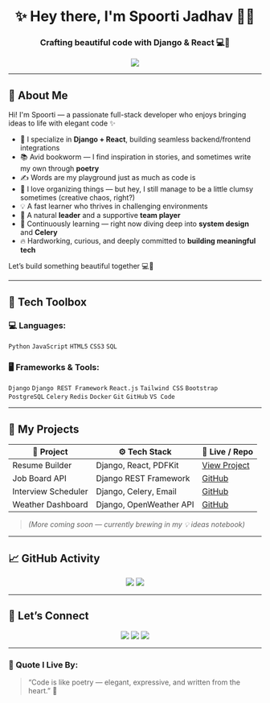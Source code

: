 <h1 align="center">✨ Hey there, I'm Spoorti Jadhav 👩‍💻</h1>
<h3 align="center">Crafting beautiful code with Django & React 💻🌸</h3>

<p align="center">
  <img src="https://readme-typing-svg.demolab.com/?lines=Python+Django+Developer;React+Frontend+Enthusiast;Loves+building+cool+projects;Dreaming+big+%F0%9F%8C%9F&center=true&width=440&height=45&color=F45B9C&vCenter=true&size=22" />
</p>

---

## 💫 About Me

Hi! I'm Spoorti — a passionate full-stack developer who enjoys bringing ideas to life with elegant code ✨

- 💼 I specialize in **Django + React**, building seamless backend/frontend integrations  
- 📚 Avid bookworm — I find inspiration in stories, and sometimes write my own through **poetry**  
- ✍️ Words are my playground just as much as code is  
- 🎨 I love organizing things — but hey, I still manage to be a little clumsy sometimes (creative chaos, right?)  
- 💡 A fast learner who thrives in challenging environments  
- 🤝 A natural **leader** and a supportive **team player**  
- 🌱 Continuously learning — right now diving deep into **system design** and **Celery**  
- 🔥 Hardworking, curious, and deeply committed to **building meaningful tech**  

Let’s build something beautiful together 💻🌸

---

## 🔧 Tech Toolbox

### 💻 Languages:
`Python` `JavaScript` `HTML5` `CSS3` `SQL`

### 🖥️ Frameworks & Tools:
`Django` `Django REST Framework` `React.js` `Tailwind CSS` `Bootstrap`  
`PostgreSQL` `Celery` `Redis` `Docker` `Git` `GitHub` `VS Code`

---

## 🚀 My Projects

| 🧠 Project | ⚙️ Tech Stack | 🔗 Live / Repo |
|------------|--------------|----------------|
| Resume Builder | Django, React, PDFKit | [View Project](https://github.com/spoorti-jadhav/resume-builder) |
| Job Board API | Django REST Framework | [GitHub](https://github.com/spoorti-jadhav/job-board-api) |
| Interview Scheduler | Django, Celery, Email | [GitHub](https://github.com/spoorti-jadhav/interview-scheduler) |
| Weather Dashboard | Django, OpenWeather API | [GitHub](https://github.com/spoorti-jadhav/weather-app) |

> *(More coming soon — currently brewing in my 💡 ideas notebook)*

---

## 📈 GitHub Activity

<div align="center">
  <img src="https://github-readme-stats.vercel.app/api?username=spoorti-jadhav&show_icons=true&theme=rose_pine&hide_border=true" />
  <img src="https://github-readme-stats.vercel.app/api/top-langs/?username=spoorti-jadhav&layout=compact&theme=rose_pine&hide_border=true" />
</div>

---

## 🎀 Let’s Connect

<p align="center">
  <a href="https://linkedin.com/in/spoorti-jadhav" target="_blank"><img src="https://img.shields.io/badge/-LinkedIn-blue?style=flat&logo=linkedin"></a>
  <a href="mailto:spoorti@example.com"><img src="https://img.shields.io/badge/-Email-pink?style=flat&logo=gmail&logoColor=white"></a>
  <a href="https://github.com/spoorti-jadhav"><img src="https://img.shields.io/badge/-GitHub-333?style=flat&logo=github&logoColor=white"></a>
</p>

---

### 💌 Quote I Live By:

> “Code is like poetry — elegant, expressive, and written from the heart.” 🌸
